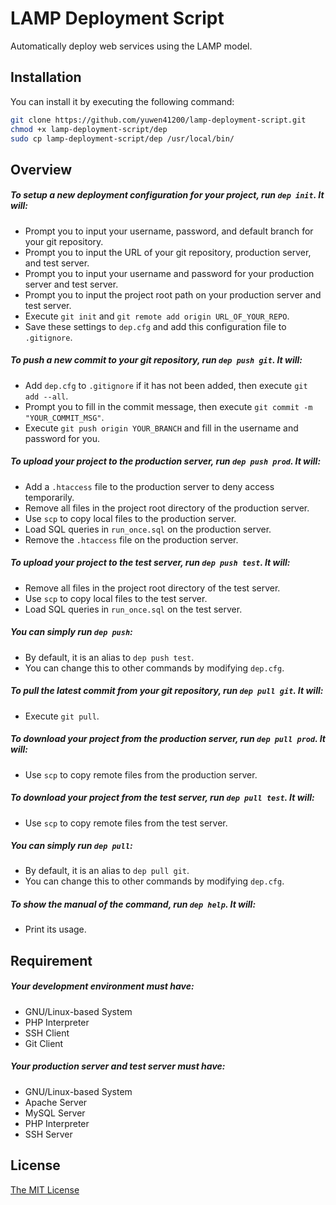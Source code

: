 # LAMP Deployment Script #
Automatically deploy web services using the LAMP model.

## Installation ##

You can install it by executing the following command:

```bash
git clone https://github.com/yuwen41200/lamp-deployment-script.git
chmod +x lamp-deployment-script/dep
sudo cp lamp-deployment-script/dep /usr/local/bin/
```

## Overview ##

##### To setup a new deployment configuration for your project, run `dep init`. It will: #####

+ Prompt you to input your username, password, and default branch for your git repository.
+ Prompt you to input the URL of your git repository, production server, and test server.
+ Prompt you to input your username and password for your production server and test server.
+ Prompt you to input the project root path on your production server and test server.
+ Execute `git init` and `git remote add origin URL_OF_YOUR_REPO`.
+ Save these settings to `dep.cfg` and add this configuration file to `.gitignore`.

##### To push a new commit to your git repository, run `dep push git`. It will: #####

+ Add `dep.cfg` to `.gitignore` if it has not been added, then execute `git add --all`.
+ Prompt you to fill in the commit message, then execute `git commit -m "YOUR_COMMIT_MSG"`.
+ Execute `git push origin YOUR_BRANCH` and fill in the username and password for you.

##### To upload your project to the production server, run `dep push prod`. It will: #####

+ Add a `.htaccess` file to the production server to deny access temporarily.
+ Remove all files in the project root directory of the production server.
+ Use `scp` to copy local files to the production server.
+ Load SQL queries in `run_once.sql` on the production server.
+ Remove the `.htaccess` file on the production server.

##### To upload your project to the test server, run `dep push test`. It will: #####

+ Remove all files in the project root directory of the test server.
+ Use `scp` to copy local files to the test server.
+ Load SQL queries in `run_once.sql` on the test server.

##### You can simply run `dep push`: #####

+ By default, it is an alias to `dep push test`.
+ You can change this to other commands by modifying `dep.cfg`.

##### To pull the latest commit from your git repository, run `dep pull git`. It will: #####

+ Execute `git pull`.

##### To download your project from the production server, run `dep pull prod`. It will: #####

+ Use `scp` to copy remote files from the production server.

##### To download your project from the test server, run `dep pull test`. It will: #####

+ Use `scp` to copy remote files from the test server.

##### You can simply run `dep pull`: #####

+ By default, it is an alias to `dep pull git`.
+ You can change this to other commands by modifying `dep.cfg`.

##### To show the manual of the command, run `dep help`. It will: #####

+ Print its usage.

## Requirement ##

##### Your development environment must have: #####

+ GNU/Linux-based System
+ PHP Interpreter
+ SSH Client
+ Git Client

##### Your production server and test server must have: #####

+ GNU/Linux-based System
+ Apache Server
+ MySQL Server
+ PHP Interpreter
+ SSH Server

## License ##
[The MIT License](https://raw.githubusercontent.com/yuwen41200/lamp-deployment-script/master/LICENSE)
